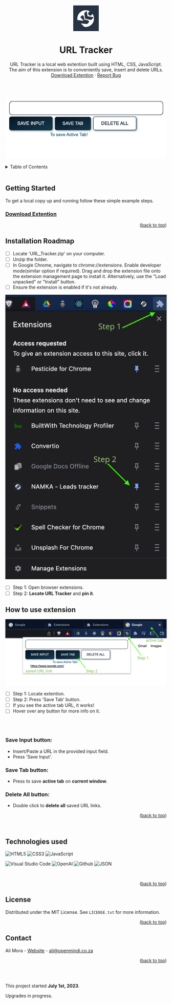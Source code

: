 
<a name="readme-top"></a>
<!-- PROJECT LOGO -->
<br />
<div align="center">
  <a href="https://github.com/AliMora83/URL_Tracker">
    <img src="./icon.png" alt="Logo" width="80" height="80">
  </a>

<h1 align="center">URL Tracker</h1>

  <p align="center">
    URL Tracker is a local web extention built using HTML, CSS, JavaScript. The aim of this extension is to conveniently save, insert and delete URLs.
    <br />
    <a href="https://github.com/AliMora83/URL_Tracker/blob/main/URL_Tracker.zip">Download Extention</a>
    ·
    <a href="https://github.com/AliMora83/URL_Tracker/issues">Report Bug</a>
  </p>
</div>

<br />
<br />

![Screenshot](url_tracker.png)

<!-- TABLE OF CONTENTS -->
<details>
  <summary>Table of Contents</summary>
  <ol>
    <li>
      <a href="#getting-started">Getting Started</a>
      <ul>
        <li><a href="#installation-roadmap">Installation Raodmap</a></li>
        <li><a href="#how-to-use-extension">How to use extension</a></li>
      </ul>
    </li>
    <li>
       <a href="#technologies-used">Technologies used</a>
    </li>
    <li><a href="#license">License</a></li>
    <li><a href="#contact">Contact</a></li>
  </ol>
</details>
<br />

<!-- GETTING STARTED -->
## Getting Started

To get a local copy up and running follow these simple example steps.

### [Download Extention](https://github.com/AliMora83/URL_Tracker/blob/main/URL_Tracker.zip)

<p align="right">(<a href="#readme-top">back to top</a>)</p>



<!-- INSTALLATION -->
## Installation Roadmap

- [ ] Locate 'URL_Tracker.zip' on your computer.
- [ ] Unzip the folder.
- [ ] In Google Chrome, navigate to chrome://extensions.
Enable developer mode(similar option if required).
Drag and drop the extension file onto the extension management page to install it. Alternatively, use the "Load unpacked" or "Install" button.
- [ ] Ensure the extension is enabled if it's not already.

![Install](url_install.png)
- [ ] Step 1: Open browser extensions.
- [ ] Step 2: **Locate URL Tracker** and **pin it**.

<!-- HOWTO -->
## How to use extension
![Install](url_use.png)
- [ ] Step 1: Locate extention.
- [ ] Step 2: Press 'Save Tab' button.
- [ ] If you see the active tab URL, it works!
- [ ] Hover over any button for more info on it.

<br>
<br>

### **Save Input** button:
- Insert/Paste a URL in the provided input field.
- Press 'Save Input'.

### **Save Tab** button:
- Press to save **active tab** on **current window**.

### **Delete All** button:
- Double click to **delete all** saved URL links.


<p align="right">(<a href="#readme-top">back to top</a>)</p>


<br />

<!-- TECH -->
## Technologies used

<p align="left">
<img alt="HTML5" src="https://img.shields.io/badge/html5-%23E1D7C6.svg?style=for-the-badge&logo=html5&logoColor=140200"/>
<img alt="CSS3" src="https://img.shields.io/badge/css3-%23E1D7C6.svg?style=for-the-badge&logo=css3&logoColor=140200"/>
<img alt="JavaScript" src="https://img.shields.io/badge/javascript-%23E1D7C6.svg?style=for-the-badge&logo=javascript&logoColor=%2306283D"/>
  </p>


<p align="left">
<img alt="Visual Studio Code" src="https://img.shields.io/badge/Visual Studio Code-%23E1D7C6.svg?style=for-the-badge&logo=visual-studio-code&logoColor=06283D"/>
<img alt="OpenAI" src="https://img.shields.io/badge/OpenAI-%23E1D7C6.svg?style=for-the-badge&logo=OpenAI&logoColor=140200" />
<img alt="Github" src="https://img.shields.io/badge/github-%23E1D7C6.svg?style=for-the-badge&logo=github&logoColor=140200"/>
<img alt="JSON" src="https://img.shields.io/badge/JSON-%23E1D7C6.svg?style=for-the-badge&logo=json&logoColor=140200"/>


</p>
<br/> 

<p align="right">(<a href="#readme-top">back to top</a>)</p>

<!-- LICENSE -->
## License

Distributed under the MIT License. See `LICENSE.txt` for more information.

<p align="right">(<a href="#readme-top">back to top</a>)</p>

<!-- CONTACT -->
## Contact

Ali Mora - [Website](https://alimora-portfolio.vercel.app/) - ali@openmindi.co.za


<p align="right">(<a href="#readme-top">back to top</a>)</p>

<br>
<br>

This project started **July 1st, 2023**. 

Upgrades in progress.



